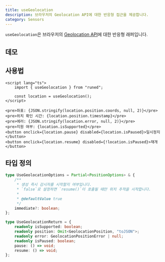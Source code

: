 ```yaml
---
title: useGeolocation
description: 브라우저의 Geolocation API에 대한 반응형 접근을 제공합니다.
category: Sensors
---
```


<script>
import Demo from '$lib/components/demos/use-geolocation.svelte';
</script>

`useGeolocation`은 브라우저의 [Geolocation API](https://developer.mozilla.org/en-US/docs/Web/API/Geolocation_API)에 대한 반응형 래퍼입니다.

## 데모

<Demo />

## 사용법

```svelte
<script lang="ts">
	import { useGeolocation } from "runed";

	const location = useGeolocation();
</script>

<pre>좌표: {JSON.stringify(location.position.coords, null, 2)}</pre>
<pre>위치 확인 시간: {location.position.timestamp}</pre>
<pre>에러: {JSON.stringify(location.error, null, 2)}</pre>
<pre>지원 여부: {location.isSupported}</pre>
<button onclick={location.pause} disabled={location.isPaused}>일시정지</button>
<button onclick={location.resume} disabled={!location.isPaused}>재개</button>
```

## 타입 정의

```ts
type UseGeolocationOptions = Partial<PositionOptions> & {
	/**
	 * 생성 즉시 감시자를 시작할지 여부입니다.
	 * `false`로 설정하면 `resume()`이 호출될 때만 위치 추적을 시작합니다.
	 *
	 * @defaultValue true
	 */
	immediate?: boolean;
};

type UseGeolocationReturn = {
	readonly isSupported: boolean;
	readonly position: Omit<GeolocationPosition, "toJSON">;
	readonly error: GeolocationPositionError | null;
	readonly isPaused: boolean;
	pause: () => void;
	resume: () => void;
};
```
